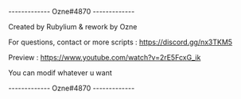 _-_-_-_-_-_-_-_-_-_-_-_-_-_
	      Ozne#4870
_-_-_-_-_-_-_-_-_-_-_-_-_-_


Created by Rubylium & rework by Ozne

For questions, contact or more scripts : https://discord.gg/nx3TKM5

Preview : https://www.youtube.com/watch?v=2rE5FcxG_ik

You can modif whatever u want

_-_-_-_-_-_-_-_-_-_-_-_-_-_
       	Ozne#4870
_-_-_-_-_-_-_-_-_-_-_-_-_-_
